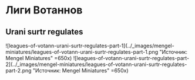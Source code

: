 # Лиги Вотаннов

## Urani surtr regulates

![leagues-of-votann-urani-surtr-regulates-part-1](../_images/mengel-miniatures/leagues-of-votann-urani-surtr-regulates-part-1.png "Источник: Mengel Miniatures" =650x)
![leagues-of-votann-urani-surtr-regulates-part-2](../_images/mengel-miniatures/leagues-of-votann-urani-surtr-regulates-part-2.png "Источник: Mengel Miniatures" =650x)
